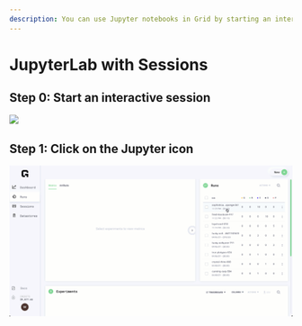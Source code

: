 ```yaml
---
description: You can use Jupyter notebooks in Grid by starting an interactive session.
---
```


# JupyterLab with Sessions

## Step 0: Start an interactive session

![](/images/sessions/new-session.gif)

## Step 1: Click on the Jupyter icon

![](/images/runs/click-clone-run-button.gif)

